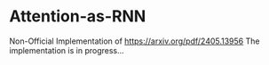 # Attention-as-RNN
Non-Official Implementation of https://arxiv.org/pdf/2405.13956
The implementation is in progress...